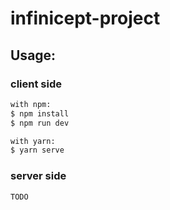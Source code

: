# infinicept-project

## Usage:
### client side
``` bash
with npm:
$ npm install
$ npm run dev
```

``` bash
with yarn:
$ yarn serve
```

### server side
``` bash
TODO
```
